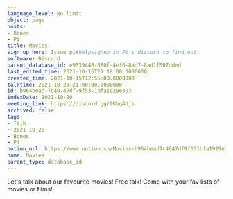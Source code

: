 ```yaml
---
language_level: No limit
object: page
hosts:
- Bones
- Pi
title: Movies
sign_up_here: Issue pi#helpsignup in Pi's discord to find out.
software: Discord
parent_database_id: e9339446-880f-4ef0-8ad7-8ad1f507dded
last_edited_time: 2021-10-16T21:18:00.0000000
created_time: 2021-10-15T12:55:00.0000000
talktime: 2021-10-20T21:00:00.0000000
id: b964bead-7c40-47df-9f53-1bfa1929e303
indexDate: 2021-10-20
meeting_link: https://discord.gg/9Kbq4djs
archived: false
tags:
- Talk
- 2021-10-20
- Bones
- Pi
notion_url: https://www.notion.so/Movies-b964bead7c4047df9f531bfa1929e303
name: Movies
parent_type: database_id
---
```


Let's talk about our favourite movies!
Free talk! Come with your fav lists of movies or films!


